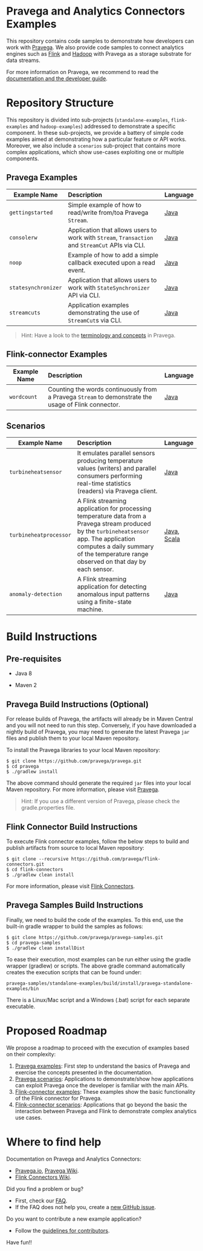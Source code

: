 # Pravega and Analytics Connectors Examples

This repository contains code samples to demonstrate how developers can work with 
[Pravega](http://pravega.io). We also provide code samples to connect analytics 
engines such as [Flink](https://flink.apache.org/) and
[Hadoop](http://hadoop.apache.org/) with Pravega as a storage substrate for data 
streams. 

For more information on Pravega, we recommend to read the [documentation and the
developer guide](http://pravega.io).

# Repository Structure

This repository is divided into sub-projects (`standalone-examples`, `flink-examples`
and `hadoop-examples`) addressed to demonstrate a specific component. In these sub-projects, 
we provide a battery of simple code examples aimed at demonstrating how a particular 
feature or API works. Moreover, we also include a `scenarios` sub-project that contains 
more complex applications, which show use-cases exploiting one or multiple components.

## Pravega Examples
| Example Name  | Description  | Language |
| ------------- |:-----| :-----|
| `gettingstarted` | Simple example of how to read/write from/toa Pravega `Stream`. | [Java](https://github.com/pravega/pravega-samples/tree/master/standalone-examples/src/main/java/io/pravega/example/gettingstarted)
| `consolerw` | Application that allows users to work with `Stream`, `Transaction` and `StreamCut` APIs via CLI. | [Java](https://github.com/pravega/pravega-samples/tree/master/standalone-examples/src/main/java/io/pravega/example/consolerw)
| `noop` | Example of how to add a simple callback executed upon a read event. | [Java](https://github.com/pravega/pravega-samples/tree/master/standalone-examples/src/main/java/io/pravega/example/noop)
| `statesynchronizer` | Application that allows users to work with `StateSynchronizer` API via CLI. | [Java](https://github.com/pravega/pravega-samples/tree/master/standalone-examples/src/main/java/io/pravega/example/statesynchronizer)
| `streamcuts` | Application examples demonstrating the use of `StreamCut`s via CLI. | [Java](https://github.com/pravega/pravega-samples/tree/master/standalone-examples/src/main/java/io/pravega/example/streamcuts) 

> Hint: Have a look to the [terminology and concepts](http://pravega.io/docs/latest/terminology/) in Pravega.

## Flink-connector Examples
| Example Name  | Description  | Language |
| ------------- |:-----| :-----|
| `wordcount` | Counting the words continuously from a Pravega `Stream` to demonstrate the usage of Flink connector. | [Java](https://github.com/pravega/pravega-samples/tree/master/flink-examples/src/main/java/io/pravega/examples/flink/wordcount)

## Scenarios
| Example Name   | Description  | Language |
| ------------- |:-----| :-----|
| `turbineheatsensor` | It emulates parallel sensors producing temperature values (writers) and parallel consumers performing real-time statistics (readers) via Pravega client. | [Java](https://github.com/pravega/pravega-samples/tree/master/standalone-examples/src/main/java/io/pravega/example/turbineheatsensor)
| `turbineheatprocessor` | A Flink streaming application for processing temperature data from a Pravega stream produced by the `turbineheatsensor` app. The application computes a daily summary of the temperature range observed on that day by each sensor. | [Java](https://github.com/pravega/pravega-samples/tree/master/flink-examples/src/main/java/io/pravega/examples/flink/iot), [Scala](https://github.com/pravega/pravega-samples/tree/master/flink-examples/src/main/scala/io/pravega/examples/flink/iot)
| `anomaly-detection` | A Flink streaming application for detecting anomalous input patterns using a finite-state machine. | [Java](https://github.com/pravega/pravega-samples/tree/master/anomaly-detection)


# Build Instructions

## Pre-requisites

* Java 8

* Maven 2

## Pravega Build Instructions (Optional)

For release builds of Pravega, the artifacts will already be in Maven Central and you will 
not need to run this step. Conversely, if you have downloaded a nightly build of Pravega, 
you may need to generate the latest Pravega `jar` files and publish them to your local Maven 
repository. 

To install the Pravega libraries to your local Maven repository:

```
$ git clone https://github.com/pravega/pravega.git
$ cd pravega
$ ./gradlew install
```

The above command should generate the required `jar` files into your local Maven repository.
For more information, please visit [Pravega](https://github.com/pravega/pravega). 

> Hint: If you use a different version of Pravega, please check the gradle.properties file.

## Flink Connector Build Instructions

To execute Flink connector examples, follow the below steps to build and publish artifacts from 
source to local Maven repository:

```
$ git clone --recursive https://github.com/pravega/flink-connectors.git
$ cd flink-connectors
$ ./gradlew clean install
```

For more information, please visit [Flink Connectors](https://github.com/pravega/flink-connectors). 

## Pravega Samples Build Instructions

Finally, we need to build the code of the examples. To this end, use the built-in gradle wrapper 
to build the samples as follows:

```
$ git clone https://github.com/pravega/pravega-samples.git
$ cd pravega-samples
$ ./gradlew clean installDist
```
To ease their execution, most examples can be run either using the gradle wrapper (gradlew) or 
scripts. The above gradle command automatically creates the execution scripts that can be found
under:

```
pravega-samples/standalone-examples/build/install/pravega-standalone-examples/bin
```

There is a Linux/Mac script and a Windows (.bat) script for each separate executable.

# Proposed Roadmap

We propose a roadmap to proceed with the execution of examples based on their complexity:
1. [Pravega examples](https://github.com/pravega/pravega-samples/tree/master/standalone-examples): 
First step to understand the basics of Pravega and exercise the concepts presented in the documentation. 
2. [Pravega scenarios](https://github.com/pravega/pravega-samples/tree/master/standalone-examples): 
Applications to demonstrate/show how applications can exploit Pravega once the developer is familiar with the main APIs.
3. [Flink-connector examples](https://github.com/pravega/pravega-samples/tree/master/flink-examples): 
These examples show the basic functionality of the Flink connector for Pravega.
4. [Flink-connector scenarios](https://github.com/pravega/pravega-samples/tree/master/flink-examples): 
Applications that go beyond the basic the interaction between Pravega and Flink to demonstrate complex analytics use cases.

# Where to find help

Documentation on Pravega and Analytics Connectors:
* [Pravega.io](http://pravega.io/), [Pravega Wiki](https://github.com/pravega/pravega/wiki).
* [Flink Connectors Wiki](https://github.com/pravega/flink-connectors/wiki).

Did you find a problem or bug?
* First, check our [FAQ](http://pravega.io/docs/latest/faq/).
* If the FAQ does not help you, create a [new GitHub issue](https://github.com/pravega/pravega-samples/issues).

Do you want to contribute a new example application?
* Follow the [guidelines for contributors](https://github.com/pravega/pravega/wiki/Contributing).

Have fun!!





